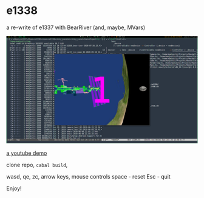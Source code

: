 # e1338
a re-write of e1337 with BearRiver (and, maybe, MVars)

![](https://github.com/madjestic/e1338/blob/master/output.png)

[a youtube demo](https://youtu.be/vLVI2mkBmlw)

clone repo, `cabal build`,

wasd, qe, zc, arrow keys, mouse controls 
space - reset
Esc - quit

Enjoy!
